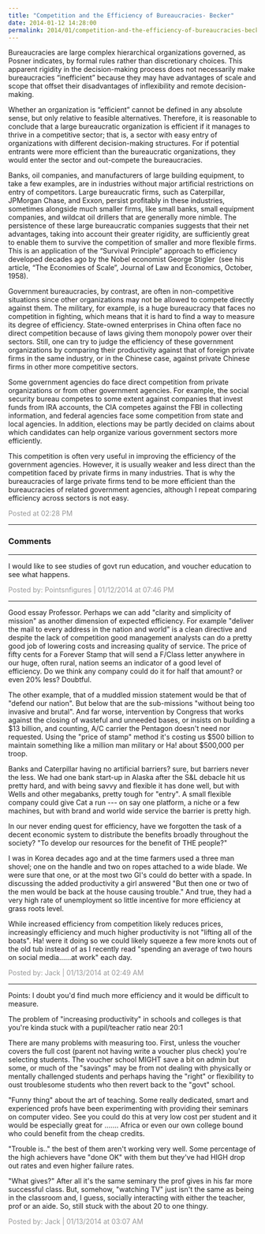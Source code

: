 ```yaml
---
title: "Competition and the Efficiency of Bureaucracies- Becker"
date: 2014-01-12 14:28:00
permalink: 2014/01/competition-and-the-efficiency-of-bureaucracies-becker.html
---
```

Bureaucracies are large complex hierarchical organizations governed, as Posner indicates, by formal rules rather than discretionary choices. This apparent rigidity in the decision-making process does not necessarily make bureaucracies “inefficient” because they may have advantages of scale and scope that offset their disadvantages of inflexibility and remote decision-making.

Whether an organization is “efficient” cannot be defined in any absolute sense, but only relative to feasible alternatives. Therefore, it is reasonable to conclude that a large bureaucratic organization is efficient if it manages to thrive in a competitive sector; that is, a sector with easy entry of organizations with different decision-making structures. For if potential entrants were more efficient than the bureaucratic organizations, they would enter the sector and out-compete the bureaucracies.

Banks, oil companies, and manufacturers of large building equipment, to take a few examples, are in industries without major artificial restrictions on entry of competitors. Large bureaucratic firms, such as Caterpillar, JPMorgan Chase, and Exxon, persist profitably in these industries, sometimes alongside much smaller firms, like small banks, small equipment companies, and wildcat oil drillers that are generally more nimble. The persistence of these large bureaucratic companies suggests that their net advantages, taking into account their greater rigidity, are sufficiently great to enable them to survive the competition of smaller and more flexible firms. This is an application of the “Survival Principle” approach to efficiency developed decades ago by the Nobel economist George Stigler  (see his article, “The Economies of Scale”, Journal of Law and Economics, October, 1958).

Government bureaucracies, by contrast, are often in non-competitive situations since other organizations may not be allowed to compete directly against them. The military, for example, is a huge bureaucracy that faces no competition in fighting, which means that it is hard to find a way to measure its degree of efficiency. State-owned enterprises in China often face no direct competition because of laws giving them monopoly power over their sectors. Still, one can try to judge the efficiency of these government organizations by comparing their productivity against that of foreign private firms in the same industry, or in the Chinese case, against private Chinese firms in other more competitive sectors.

Some government agencies do face direct competition from private organizations or from other government agencies. For example, the social security bureau competes to some extent against companies that invest funds from IRA accounts, the CIA competes against the FBI in collecting information, and federal agencies face some competition from state and local agencies. In addition, elections may be partly decided on claims about which candidates can help organize various government sectors more efficiently.

This competition is often very useful in improving the efficiency of the government agencies. However, it is usually weaker and less direct than the competition faced by private firms in many industries. That is why the bureaucracies of large private firms tend to be more efficient than the bureaucracies of related government agencies, although I repeat comparing efficiency across sectors is not easy.

<span style="color:#999">Posted at 02:28 PM</span>

<!-- more -->

---

### Comments

---

I would like to see studies of govt run education, and voucher education to see what happens.

<span style="color:#999">Posted by: Pointsnfigures | 01/12/2014 at 07:46 PM</span>

---

Good essay Professor.   Perhaps we can add "clarity and simplicity of mission" as another dimension of expected efficiency.  For example "deliver the mail to every address in the nation and world" is a clean directive and despite the lack of competition good management analysts can do a pretty good job of lowering costs and increasing quality of service.  The price of fifty cents for a Forever Stamp that will send a  F/Class letter anywhere in our huge, often rural, nation seems an indicator of a good level of efficiency.  Do we think any company could do it for half that amount? or even 20% less? Doubtful.

The other example, that of a muddled mission statement would be that of "defend our nation".  But below that are the sub-missions "without being too invasive and brutal".  And far worse, intervention by Congress that works against the closing of wasteful and unneeded bases, or insists on building a $13 billion, and counting, A/C carrier the Pentagon doesn't need nor requested.   Using the "price of stamp" method it's costing us $500 billion to maintain something like a million man military or Ha! about $500,000 per troop.  

Banks and Caterpillar having no artificial barriers? sure, but barriers never the less.  We had one bank start-up in Alaska after the S&L debacle hit us pretty hard, and with being savvy and flexible it has done well, but with Wells and other megabanks, pretty tough for "entry".    A small flexible company could give Cat a run --- on say one platform, a niche or a few machines, but with brand and world wide service the barrier is pretty high.  

In our never ending quest for efficiency, have we forgotten the task of a decent economic system to distribute the benefits broadly throughout the society?  "To develop our resources for the benefit of  THE people?"    

I was in Korea decades ago and at the time farmers used a three man shovel; one on the handle and two on ropes attached to a wide blade.  We were sure that one, or at the most two GI's could do better with a spade.  In discussing the added productivity a girl answered "But then one or two of the men would be back at the house causing trouble." And true, they had a very high rate of unemployment so little incentive for more efficiency at grass roots level. 

While increased efficiency from competition likely reduces prices, increasingly efficiency and much higher productivity is not "lifting all of the boats".  Ha! were it doing so we could likely squeeze a few more knots out of the old tub instead of as I recently read "spending an average of two hours on social media......at work" each day.  

<span style="color:#999">Posted by: Jack | 01/13/2014 at 02:49 AM</span>

---

Points:  I doubt you'd find much more efficiency and it would be difficult to measure.  

The problem of "increasing productivity" in schools and colleges is that you're kinda stuck with a pupil/teacher ratio near 20:1

There are many problems with measuring too.  First, unless the voucher covers the full cost (parent not having write a voucher plus check) you're selecting students.  The voucher school MIGHT save a bit on admin but some, or much of the "savings" may be from not dealing with physically or mentally challenged students and perhaps having the "right" or flexibility to oust troublesome students who then revert back to the "govt" school.

"Funny thing" about the art of teaching.  Some really dedicated, smart and experienced profs have been experimenting with providing their seminars on computer video.  See you could do this at very low cost per student and it would be especially great for ....... Africa or even our own college bound who could benefit from the cheap credits.  

"Trouble is.." the best of them aren't working very well. Some percentage of the high achievers have "done OK" with them but they've had HIGH drop out rates and even higher failure rates. 

"What gives?"  After all it's the same seminary the prof gives in his far more successful class. But, somehow, "watching TV" just isn't the same as being in the classroom and, I guess, socially interacting with either the teacher, prof or an aide.  So, still stuck with the about 20 to one thingy.  

<span style="color:#999">Posted by: Jack | 01/13/2014 at 03:07 AM</span>